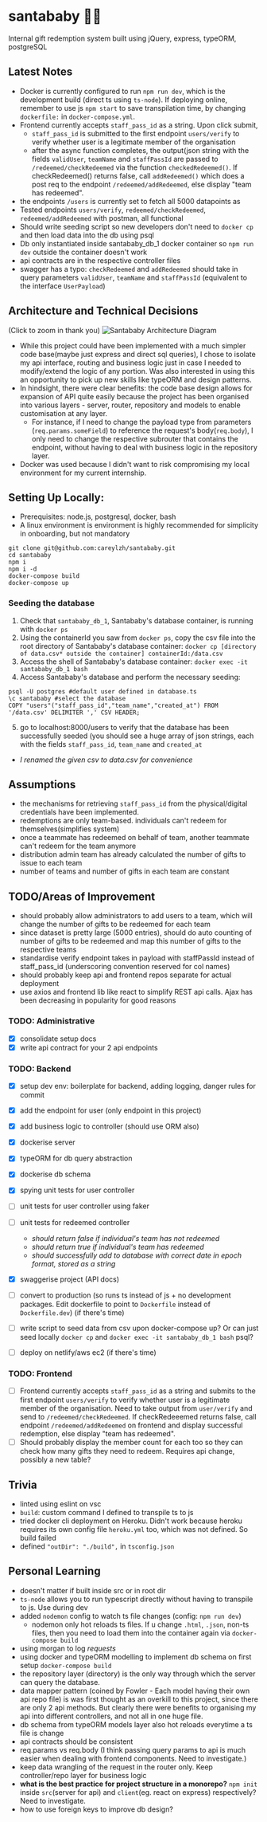 # santababy 🎅👶
Internal gift redemption system built using jQuery, express, typeORM, postgreSQL

## Latest Notes
- Docker is currently configured to run `npm run dev`, which is the development build (direct ts using `ts-node`). If deploying online, remember to use js `npm start` to save transpilation time, by changing `dockerfile:` in `docker-compose.yml`.
- Frontend currently accepts `staff_pass_id` as a string. Upon click submit,
    - `staff_pass_id` is submitted to the first endpoint `users/verify` to verify whether user is a legitimate member of the organisation
    - after the async function completes, the output(json string with the fields `validUser`, `teamName` and `staffPassId` are passed to `/redeemed/checkRedeemed` via the function `checkedRedeemed()`. If checkRedeemed() returns false, call `addRedeemed()` which does a post req to the endpoint `/redeemed/addRedeemed`, else display "team has redeemed". 
- the endpoints `/users` is currently set to fetch all 5000 datapoints as  
- Tested endpoints `users/verify`, `redeemed/checkRedeemed`, `redeemed/addRedeemed` with postman, all functional
- Should write seeding script so new developers don't need to `docker cp` and then load data into the db using psql
- Db only instantiated inside santababy_db_1 docker container so `npm run dev` outside the container doesn't work
- api contracts are in the respective controller files
- swagger has a typo: `checkRedeemed` and `addRedeemed` should take in query parameters `validUser`, `teamName` and `staffPassId` (equivalent to the interface `UserPayload`)

## Architecture and Technical Decisions
(Click to zoom in thank you)
![Santababy Architecture Diagram](https://user-images.githubusercontent.com/10573919/123577030-a6372500-d805-11eb-8452-5997f57664ad.png)
- While this project could have been implemented with a much simpler code base(maybe just express and direct sql queries), I chose to isolate my api interface, routing and business logic just in case I needed to modify/extend the logic of any portion. Was also interested in using this an opportunity to pick up new skills like typeORM and design patterns. 
- In hindsight, there were clear benefits: the code base design allows for expansion of API quite easily because the project has been organised into various layers - server, router, repository and models to enable customisation at any layer. 
    - For instance, if I need to change the payload type from parameters (`req.params.someField`) to reference the request's body(`req.body`), I only need to change the respective subrouter that contains the endpoint, without having to deal with business logic in the repository layer.
- Docker was used because I didn't want to risk compromising my local environment for my current internship.

## Setting Up Locally:
- Prerequisites: node.js, postgresql, docker, bash
- A linux environment is environment is highly recommended for simplicity in onboarding, but not mandatory
```
git clone git@github.com:careylzh/santababy.git
cd santababy
npm i
npm i -d
docker-compose build
docker-compose up
```

### Seeding the database
1. Check that `santababy_db_1`, Santababy's database container, is running with `docker ps`
2. Using the containerId you saw from `docker ps`, copy the csv file into the root directory of Santababy's database container:
```docker cp [directory of data.csv* outside the container] containerId:/data.csv  ```
3. Access the shell of Santababy's database container: 
```docker exec -it santababy_db_1 bash```
4. Access Santababy's database and perform the necessary seeding:
```
psql -U postgres #default user defined in database.ts
\c santababy #select the database
COPY "users"("staff_pass_id","team_name","created_at") FROM '/data.csv' DELIMITER ',' CSV HEADER;
```
5. go to localhost:8000/users to verify that the database has been successfully seeded (you should see a huge array of json strings, each with the fields `staff_pass_id`, `team_name` and `created_at`

* *I renamed the given csv to data.csv for convenience*

## Assumptions

- the mechanisms for retrieving `staff_pass_id` from the physical/digital credentials have been implemented.
- redemptions are only team-based. individuals can't redeem for themselves(simplifies system)
- once a teammate has redeemed on behalf of team, another teammate can't redeem for the team anymore
- distribution admin team has already calculated the number of gifts to issue to each team
- number of teams and number of gifts in each team are constant

## TODO/Areas of Improvement

- should probably allow administrators to add users to a team, which will change the number of gifts to be redeemed for each team
- since dataset is pretty large (5000 entries), should do auto counting of number of gifts to be redeemed and map this number of gifts to the respective teams
- standardise verify endpoint takes in payload with staffPassId instead of staff_pass_id (underscoring convention reserved for col names)
- should probably keep api and frontend repos separate for actual deployment
- use axios and frontend lib like react to simplify REST api calls. Ajax has been decreasing in popularity for good reasons
 
### TODO: Administrative

- [x] consolidate setup docs
- [x] write api contract for your 2 api endpoints

### TODO: Backend

- [x] setup dev env: boilerplate for backend, adding logging, danger rules for commit
- [x] add the endpoint for user (only endpoint in this project)
- [x] add business logic to controller (should use ORM also)
- [x] dockerise server
- [x] typeORM for db query abstraction
- [x] dockerise db schema
- [x] spying unit tests for user controller
- [ ] unit tests for user controller using faker
- [ ] unit tests for redeemed controller
    - *should return false if individual's team has not redeemed*
    - *should return true if individual's team has redeemed*
    - *should successfully add to database with correct date in epoch format, stored as a string*
- [x] swaggerise project (API docs)
- [ ] convert to production (so runs ts instead of js + no development packages. Edit dockerfile to point to `Dockerfile` instead of `Dockerfile.dev`) (if there's time)
- [ ] write script to seed data from csv upon docker-compose up? Or can just seed locally `docker cp` and `docker exec -it santababy_db_1 bash` psql?
- [ ] deploy on netlify/aws ec2 (if there's time)


### TODO: Frontend

- [ ] Frontend currently accepts `staff_pass_id` as a string and submits to the first endpoint `users/verify` to verify whether user is a legitimate member of the organisation. Need to take output from `user/verify` and send to `/redeemed/checkRedeemed`. If checkRedeeemed returns false, call endpoint `/redeemed/addRedeemed` on frontend and display successful redemption, else display "team has redeemed". 
- [ ] Should probably display the member count for each too so they can check how many gifts they need to redeem. Requires api change, possibly a new table?

## Trivia
- linted using eslint on vsc
- `build`: custom command I defined to transpile ts to js
- tried docker cli deployment on Heroku. Didn't work because heroku requires its own config file `heroku.yml` too, which was not defined. So build failed
- defined `"outDir": "./build",` in `tsconfig.json`

## Personal Learning
- doesn't matter if built inside src or in root dir
- `ts-node` allows you to run typescript directly without having to transpile to js. Use during dev
- added `nodemon` config to watch ts file changes (config: `npm run dev`)
    - nodemon only hot reloads ts files. If u change `.html`, `.json`, non-ts files, then you need to load them into the container again via `docker-compose build`
- using morgan to log *requests*
- using docker and typeORM modelling to implement db schema on first setup `docker-compose build`
- the repository layer (directory) is the only way through which the server can query the database.
- data mapper pattern (coined by Fowler - Each model having their own api repo file) is was first thought as an overkill to this project, since there are only 2 api methods. But clearly there were benefits to organising my api into different controllers, and not all in one huge file.
- db schema from typeORM models layer also hot reloads everytime a ts file is change
- api contracts should be consistent
- req.params vs req.body (I think passing query params to api is much easier when dealing with frontend components. Need to investigate.)
- keep data wrangling of the request in the router only. Keep controller/repo layer for business logic
- **what is the best practice for project structure in a monorepo?** `npm init` inside `src`(server for api) and `client`(eg. react on express) respectively? Need to investigate.
- how to use foreign keys to improve db design?
